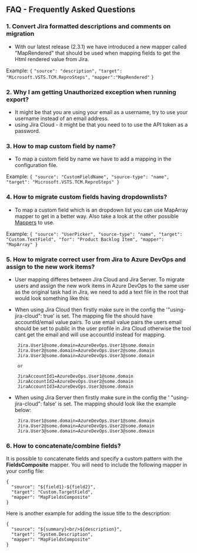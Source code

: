 ## FAQ - Frequently Asked Questions

### 1. Convert Jira formatted descriptions and comments on migration

- With our latest release (2.3.1) we have introduced a new mapper called "MapRendered" that should be used when mapping fields to get the Html rendered value from Jira. 

Example:
`{`
    `"source": "description",`
    `"target": "Microsoft.VSTS.TCM.ReproSteps",`
    `"mapper":"MapRendered"`
`}`

### 2. Why I am getting Unauthorized exception when running export?

-   It might be that you are using your email as a username, try to use your username instead of an email address.
- using Jira Cloud   - it might be that you need to to use the API token as a password.

### 3. How to map custom field by name?

 - To map a custom field by name we have to add a mapping in the configuration file.

 Example: 
`{
    "source": "CustomFieldName",
    "source-type": "name",
    "target": "Microsoft.VSTS.TCM.ReproSteps"
}`

### 4. How to migrate custom fields having dropdownlists?

- To map a custom field which is an dropdown list you can use MapArray mapper to get in a better way.
Also take a look at the other possible [Mappers](config.md#mappers) to use. 

Example: 
` {
        "source": "UserPicker",
        "source-type": "name",
        "target": "Custom.TextField",
        "for": "Product Backlog Item",
        "mapper": "MapArray"
    }
`

### 5. How to migrate correct user from Jira to Azure DevOps and assign to the new work items?

- User mapping  differes between Jira Cloud and Jira Server. To migrate users and assign the new work items in Azure DevOps to the same user as the original task had in Jira, we need to add a text file in the root that would look something like this:

 - When using Jira Cloud then firstly make sure in the config the '"using-jira-cloud": true' is set. The mapping file the should have accountId/email value pairs. To use email value pairs the users email should be set to public in the user profile in Jira Cloud
 otherwise the tool cant get the email and will use accountId instead for mapping.

        Jira.User1@some.domain=AzureDevOps.User1@some.domain
        Jira.User2@some.domain=AzureDevOps.User2@some.domain
        Jira.User3@some.domain=AzureDevOps.User3@some.domain
        
        or
        
        JiraAccountId1=AzureDevOps.User1@some.domain
        JiraAccountId2=AzureDevOps.User2@some.domain
        JiraAccountId3=AzureDevOps.User3@some.domain

 - When using Jira Server then firstly make sure in the config the ' "using-jira-cloud": false' is set. The mapping should look like the example below:

        Jira.User1@some.domain=AzureDevOps.User1@some.domain
        Jira.User2@some.domain=AzureDevOps.User2@some.domain
        Jira.User3@some.domain=AzureDevOps.User3@some.domain

### 6. How to concatenate/combine fields?

It is possible to concatenate fields and specify a custom pattern with the **FieldsComposite** mapper. You will need to include the following mapper in your config file:

```
{
  "source": "${field1}-${field2}",
  "target": "Custom.TargetField",
  "mapper": "MapFieldsComposite"
}
```

Here is another example for adding the issue title to the description:

```
{
  "source": "${summary}<br/>${description}",
  "target": "System.Description",
  "mapper": "MapFieldsComposite"
}
```

